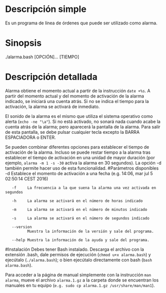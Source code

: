 # Descripción simple
Es un programa de línea de órdenes que puede ser utilizado como alarma.
# Sinopsis
./alarma.bash [OPCIÓN]... [TIEMPO]
# Descripción detallada
Alarma obtiene el momento actual a partir de la instrucción `date +%s`. A partir del momento actual y del momento de activación de la alarma indicado, se iniciará una cuenta atrás. Si no se indica el tiempo para la activación, la alarma se activará de inmediato. 

El sonido de la alarma es el mismo que utiliza el sistema operativo como alerta (`echo -ne "\a"`). Si no está activado, no sonará nada cuando acabe la cuenta atrás de la alarma; pero aparecerá la pantalla de la alarma. Para salir de esta pantalla, se debe pulsar cualquier tecla excepto la BARRA ESPACIADORA o ENTER.

Se pueden combinar diferentes opciones para establecer el tiempo de activación de la alarma. Incluso se puede restar tiempo a la alarma tras establecer el tiempo de activación en una unidad de mayor duración (por ejemplo, `alarma -m 1 -s -30` activa la alarma en 30 segundos). La opción -d también permite hacer uso de esta funcionalidad.
#Parámetros disponibles
       -d     Establece el momento de activación a una fecha (e.g. 14:06, mar jul  5 02:50:14 CEST 2016)

       -f     La frecuencia a la que suena la alarma una vez activada en segundos

       -h     La alarma se activará en el número de horas indicado

       -m     La alarma se activará en el número de minutos indicado

       -s     La alarma se activará en el número de segundos indicado

       --version
              Muestra la información de la versión y sale del programa.

       --help Muestra la información de la ayuda y sale del programa.
#Instalación
Debes tener Bash instalado. Descarga el archivo con la extensión .bash, dale permisos de ejecución (`chmod u+x alarma.bash`) y ejecútalo (`./alarma.bash`); o bien ejecútalo directamente con bash (`bash alarma.bash`).

Para acceder a la página de manual simplemente con la instrucción `man alarma`, mueve el archivo `alarma.1.gz` a la carpeta donde se encuentran los manuales en tu equipo (`e.g. sudo cp alarma.1.gz /usr/share/man/man1`).
